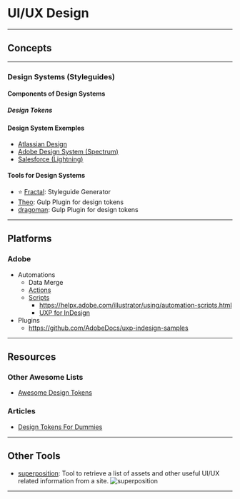 # UI/UX Design



-----------------------------------------------------------------------

## Concepts

-----------------------------------------------------------------------

### Design Systems (Styleguides)

#### Components of Design Systems

##### Design Tokens


#### Design System Exemples

* [Atlassian Design](https://atlassian.design/)
* [Adobe Design System (Spectrum)](https://spectrum.adobe.com/)
* [Salesforce (Lightning)](https://www.lightningdesignsystem.com/)

#### Tools for Design Systems

* ⭐ [Fractal](https://fractal.build/): Styleguide Generator
* [Theo](https://github.com/salesforce-ux/theo): Gulp Plugin for design tokens
* [dragoman](https://natebaldw.in/dragoman/): Gulp Plugin for design tokens

-----------------------------------------------------------------------

## Platforms

### Adobe

* Automations
  * Data Merge
  * [Actions](https://helpx.adobe.com/illustrator/using/automation-actions.html)
  * [Scripts](https://developer.adobe.com/indesign/uxp/scripts/getting-started/)
    * <https://helpx.adobe.com/illustrator/using/automation-scripts.html>
    * [UXP for InDesign](https://developer.adobe.com/indesign/uxp/)
* Plugins
  * <https://github.com/AdobeDocs/uxp-indesign-samples>


-----------------------------------------------------------------------

## Resources

### Other Awesome Lists

* [Awesome Design Tokens](https://github.com/sturobson/Awesome-Design-Tokens)

### Articles

* [Design Tokens For Dummies](https://uxdesign.cc/design-tokens-for-dummies-8acebf010d71)
  
-----------------------------------------------------------------------

## Other Tools

* [superposition](https://superposition.design/): Tool to retrieve a list of assets and other useful UI/UX related information from a site.
  ![superposition](https://github.com/user-attachments/assets/e8520e47-3e3a-472a-a6b4-869224a01ce5)

-----------------------------------------------------------------------



